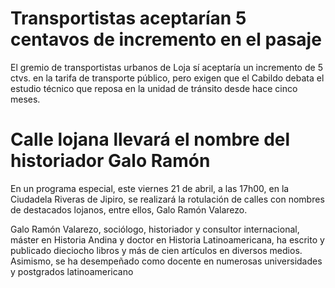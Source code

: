 # Transportistas aceptarían 5 centavos de incremento en el pasaje

El gremio de transportistas urbanos de Loja sí aceptaría un incremento de 5 ctvs. en la tarifa de transporte público, pero exigen que el Cabildo debata el estudio técnico que reposa en la unidad de tránsito desde hace cinco meses.


# Calle lojana llevará el nombre del historiador Galo Ramón

En un programa especial, este viernes 21 de abril, a las 17h00, en la Ciudadela Riveras de Jipiro, se realizará la rotulación de calles con nombres de destacados lojanos, entre ellos, Galo Ramón Valarezo.

Galo Ramón Valarezo, sociólogo, historiador y consultor internacional, máster en Historia Andina y doctor en Historia Latinoamericana, ha escrito y publicado dieciocho libros y más de cien artículos en diversos medios. Asimismo, se ha desempeñado como docente en numerosas universidades y postgrados latinoamericano